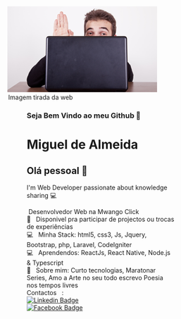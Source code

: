 <figure>
<img width=auto src="https://github.com/Guel-Almeida/Guel-Almeida/blob/master/timido.png">
  <legend>
    Imagem tirada da web
    <legend>
<figure>



### Seja Bem Vindo ao meu Github 👋
# Miguel de Almeida

## Olá pessoal 👋

I'm Web Developer
passionate about knowledge sharing  :computer:

  &nbsp;Desenvolvedor Web na Mwango Click
 <br/> :purple_heart: &nbsp; Disponivel pra participar de projectos ou trocas de experiências 
  <br/> :computer: &nbsp; Minha Stack: html5, css3, Js, Jquery, Bootstrap, php, Laravel, CodeIgniter
 <br/> :computer: &nbsp; Aprendendos: ReactJs, React Native, Node.js & Typescript
 <br/> 💬  &nbsp; Sobre mim: Curto tecnologias, Maratonar Series, Amo a Arte no seu todo escrevo Poesia nos tempos livres
 <br/> Contactos &nbsp; :
 <br/> [![Linkedin Badge](https://img.shields.io/badge/-GuelAlmeida-blue?style=flat-square&logo=Linkedin&logoColor=white&link=https://www.linkedin.com/in/guel-almeida-2217271ab/)](https://www.linkedin.com/in/guel-almeida-2217271ab/) 
 <br/>[![Facebook Badge](https://img.shields.io/badge/-guelgaietaalmeida-c14438?style=flat-square&logo=Facebook&logoColor=white&link=https://web.facebook.com/micanjel)](https://web.facebook.com/micanjel)
 
